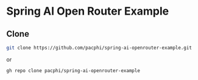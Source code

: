 # Spring AI Open Router Example

## Clone

```bash
git clone https://github.com/pacphi/spring-ai-openrouter-example.git
```

or

```bash
gh repo clone pacphi/spring-ai-openrouter-example
```
